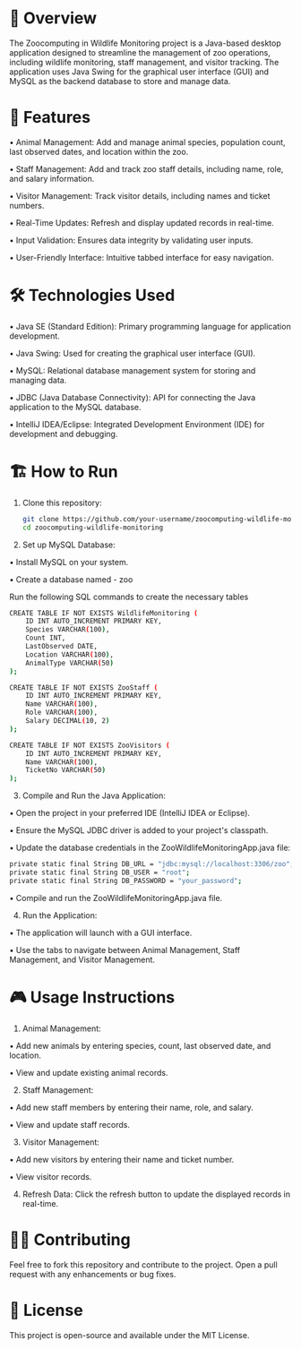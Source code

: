 # 🐾 Overview

The Zoocomputing in Wildlife Monitoring project is a Java-based desktop application designed to streamline the management of zoo operations, including wildlife monitoring, staff management, and visitor tracking. The application uses Java Swing for the graphical user interface (GUI) and MySQL as the backend database to store and manage data.

# 🚀 Features

• Animal Management: Add and manage animal species, population count, last observed dates, and location within the zoo.

• Staff Management: Add and track zoo staff details, including name, role, and salary information.

• Visitor Management: Track visitor details, including names and ticket numbers.

• Real-Time Updates: Refresh and display updated records in real-time.

• Input Validation: Ensures data integrity by validating user inputs.

• User-Friendly Interface: Intuitive tabbed interface for easy navigation.

# 🛠 Technologies Used

• Java SE (Standard Edition): Primary programming language for application development.

• Java Swing: Used for creating the graphical user interface (GUI).

• MySQL: Relational database management system for storing and managing data.

• JDBC (Java Database Connectivity): API for connecting the Java application to the MySQL database.

• IntelliJ IDEA/Eclipse: Integrated Development Environment (IDE) for development and debugging.

# 🏗 How to Run

1. Clone this repository:
   ```sh
   git clone https://github.com/your-username/zoocomputing-wildlife-monitoring.git
   cd zoocomputing-wildlife-monitoring

3. Set up MySQL Database:

• Install MySQL on your system.

• Create a database named - zoo

Run the following SQL commands to create the necessary tables
```sh
CREATE TABLE IF NOT EXISTS WildlifeMonitoring (
    ID INT AUTO_INCREMENT PRIMARY KEY,
    Species VARCHAR(100),
    Count INT,
    LastObserved DATE,
    Location VARCHAR(100),
    AnimalType VARCHAR(50)
);

CREATE TABLE IF NOT EXISTS ZooStaff (
    ID INT AUTO_INCREMENT PRIMARY KEY,
    Name VARCHAR(100),
    Role VARCHAR(100),
    Salary DECIMAL(10, 2)
);

CREATE TABLE IF NOT EXISTS ZooVisitors (
    ID INT AUTO_INCREMENT PRIMARY KEY,
    Name VARCHAR(100),
    TicketNo VARCHAR(50)
);
```

3. Compile and Run the Java Application:

• Open the project in your preferred IDE (IntelliJ IDEA or Eclipse).

• Ensure the MySQL JDBC driver is added to your project's classpath.

• Update the database credentials in the ZooWildlifeMonitoringApp.java file:
```sh
private static final String DB_URL = "jdbc:mysql://localhost:3306/zoo";
private static final String DB_USER = "root";
private static final String DB_PASSWORD = "your_password";
```

•  Compile and run the ZooWildlifeMonitoringApp.java file.

4. Run the Application:

• The application will launch with a GUI interface.

• Use the tabs to navigate between Animal Management, Staff Management, and Visitor Management.

# 🎮 Usage Instructions

1. Animal Management:

• Add new animals by entering species, count, last observed date, and location.

• View and update existing animal records.

2. Staff Management:

• Add new staff members by entering their name, role, and salary.

• View and update staff records.

3. Visitor Management:

• Add new visitors by entering their name and ticket number.

• View visitor records.

4. Refresh Data: Click the refresh button to update the displayed records in real-time.

# 👨‍💻 Contributing
Feel free to fork this repository and contribute to the project. Open a pull request with any enhancements or bug fixes.

# 📜 License
This project is open-source and available under the MIT License.




























